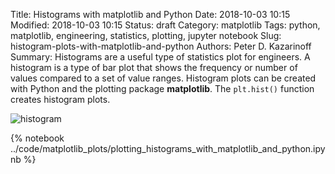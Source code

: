 Title: Histograms with matplotlib and Python
Date: 2018-10-03 10:15
Modified: 2018-10-03 10:15
Status: draft
Category: matplotlib
Tags: python, matplotlib, engineering, statistics, plotting, jupyter notebook
Slug: histogram-plots-with-matplotlib-and-python
Authors: Peter D. Kazarinoff
Summary: Histograms are a useful type of statistics plot for engineers. A histogram is a type of bar plot that shows the frequency or number of values compared to a set of value ranges. Histogram plots can be created with Python and the plotting package **matplotlib**. The ```plt.hist()``` function creates histogram plots.

![histogram]({filename}/images/matplotlib/histogram.png)

{% notebook ../code/matplotlib_plots/plotting_histograms_with_matplotlib_and_python.ipynb %}
